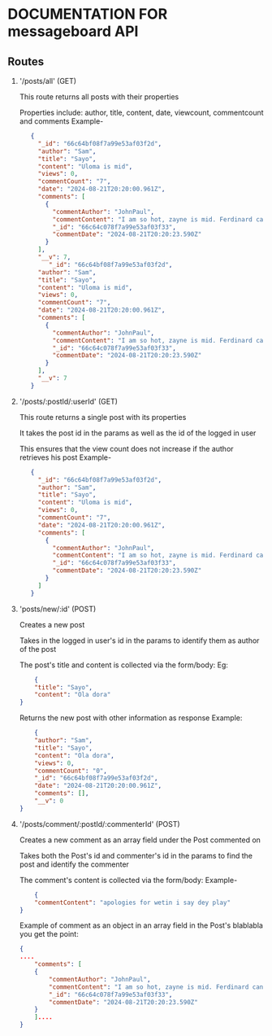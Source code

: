 # DOCUMENTATION FOR messageboard API 

## Routes
1. '/posts/all' (GET)

   This route returns all posts with their properties

   Properties include: author, title, content, date, viewcount, commentcount and comments
    Example-
   ```json
      {
        "_id": "66c64bf08f7a99e53af03f2d",
        "author": "Sam",
        "title": "Sayo",
        "content": "Uloma is mid",
        "views": 0,
        "commentCount": "7",
        "date": "2024-08-21T20:20:00.961Z",
        "comments": [
          {
            "commentAuthor": "JohnPaul",
            "commentContent": "I am so hot, zayne is mid. Ferdinard can go bleep",
            "_id": "66c64c078f7a99e53af03f33",
            "commentDate": "2024-08-21T20:20:23.590Z"
          }
        ],
        "__v": 7,
           "_id": "66c64bf08f7a99e53af03f2d",
        "author": "Sam",
        "title": "Sayo",
        "content": "Uloma is mid",
        "views": 0,
        "commentCount": "7",
        "date": "2024-08-21T20:20:00.961Z",
        "comments": [
          {
            "commentAuthor": "JohnPaul",
            "commentContent": "I am so hot, zayne is mid. Ferdinard can go bleep",
            "_id": "66c64c078f7a99e53af03f33",
            "commentDate": "2024-08-21T20:20:23.590Z"
          }
        ],
        "__v": 7
      }
   ```
  
3. '/posts/:postId/:userId' (GET)

   This route returns a single post with its properties

   It takes the post id in the params as well as the id of the logged in user

   This ensures that the view count does not increase if the author retrieves his post
    Example-
   ```json
      {
        "_id": "66c64bf08f7a99e53af03f2d",
        "author": "Sam",
        "title": "Sayo",
        "content": "Uloma is mid",
        "views": 0,
        "commentCount": "7",
        "date": "2024-08-21T20:20:00.961Z",
        "comments": [
          {
            "commentAuthor": "JohnPaul",
            "commentContent": "I am so hot, zayne is mid. Ferdinard can go bleep",
            "_id": "66c64c078f7a99e53af03f33",
            "commentDate": "2024-08-21T20:20:23.590Z"
          }
        ]
      }
    ```
3. 'posts/new/:id' (POST)

   Creates a new post

   Takes in the logged in user's id in the params to identify them as author of the post

    The post's title and content is collected via the form/body:
    Eg:
    ```json
        {
        "title": "Sayo",
        "content": "Ola dora"
    }
    ```

    Returns the new post with other information as response
    Example:
    ```json
        {
        "author": "Sam",
        "title": "Sayo",
        "content": "Ola dora",
        "views": 0,
        "commentCount": "0",
        "_id": "66c64bf08f7a99e53af03f2d",
        "date": "2024-08-21T20:20:00.961Z",
        "comments": [],
        "__v": 0
    }
    ```

5. '/posts/comment/:postId/:commenterId' (POST)

    Creates a new comment as an array field under the Post commented on

   Takes both the Post's id and commenter's id in the params to find the post and identify the commenter

   The comment's content is collected via the form/body:
    Example- 
    ```json
        {
        "commentContent": "apologies for wetin i say dey play"
    }
    ```
    Example of comment as an object in an array field in the Post's blablabla you get the point:
    ```json
    {
    ....
        "comments": [
        {
            "commentAuthor": "JohnPaul",
            "commentContent": "I am so hot, zayne is mid. Ferdinard can go bleep",
            "_id": "66c64c078f7a99e53af03f33",
            "commentDate": "2024-08-21T20:20:23.590Z"
        }
        ]....
    }
    ```
